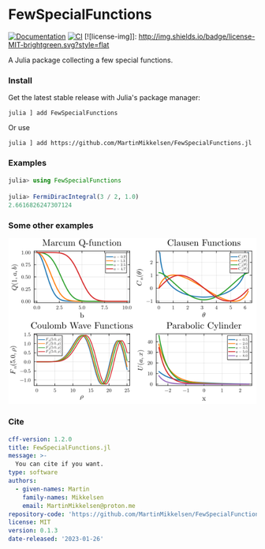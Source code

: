 # FewSpecialFunctions

[![Documentation](https://img.shields.io/badge/docs-dev-blue.svg)](https://martinmikkelsen.github.io/FewSpecialFunctions.jl/dev/)
[![CI](https://github.com/MartinMikkelsen/FewSpecialFunctions.jl/actions/workflows/ci.yml/badge.svg)](https://github.com/MartinMikkelsen/FewSpecialFunctions.jl/actions/workflows/ci.yml)
[![license-img]]: http://img.shields.io/badge/license-MIT-brightgreen.svg?style=flat


A Julia package collecting a few special functions.

### Install 

Get the latest stable release with Julia's package manager:

```
julia ] add FewSpecialFunctions
```
Or use 
```
julia ] add https://github.com/MartinMikkelsen/FewSpecialFunctions.jl
```

### Examples
```julia
julia> using FewSpecialFunctions

julia> FermiDiracIntegral(3 / 2, 1.0)
2.6616826247307124
```

### Some other examples
![CombinedPlot](combinedplot.png)

### Cite

```yaml
cff-version: 1.2.0
title: FewSpecialFunctions.jl
message: >-
  You can cite if you want.
type: software
authors:
  - given-names: Martin
    family-names: Mikkelsen
    email: MartinMikkelsen@proton.me
repository-code: 'https://github.com/MartinMikkelsen/FewSpecialFunctions.jl'
license: MIT
version: 0.1.3
date-released: '2023-01-26'
```
